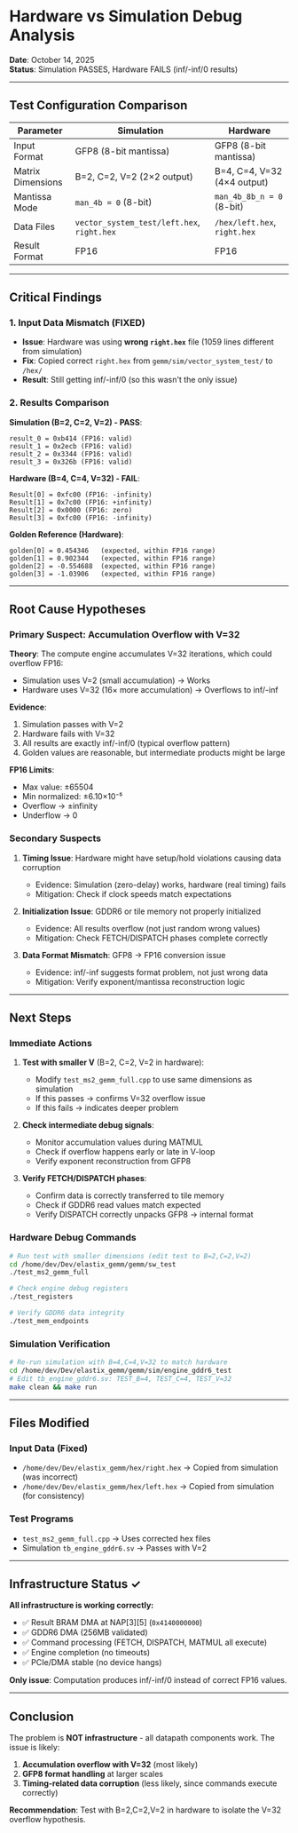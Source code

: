 # Hardware vs Simulation Debug Analysis

**Date**: October 14, 2025  
**Status**: Simulation PASSES, Hardware FAILS (inf/-inf/0 results)

---

## Test Configuration Comparison

| Parameter | Simulation | Hardware |
|-----------|-----------|----------|
| Input Format | GFP8 (8-bit mantissa) | GFP8 (8-bit mantissa) |
| Matrix Dimensions | B=2, C=2, V=2 (2×2 output) | B=4, C=4, V=32 (4×4 output) |
| Mantissa Mode | `man_4b = 0` (8-bit) | `man_4b_8b_n = 0` (8-bit) |
| Data Files | `vector_system_test/left.hex`, `right.hex` | `/hex/left.hex`, `right.hex` |
| Result Format | FP16 | FP16 |

---

## Critical Findings

### 1. Input Data Mismatch (FIXED)
- **Issue**: Hardware was using **wrong `right.hex`** file (1059 lines different from simulation)
- **Fix**: Copied correct `right.hex` from `gemm/sim/vector_system_test/` to `/hex/`
- **Result**: Still getting inf/-inf/0 (so this wasn't the only issue)

### 2. Results Comparison

**Simulation (B=2, C=2, V=2) - PASS**:
```
result_0 = 0xb414 (FP16: valid)
result_1 = 0x2ecb (FP16: valid)
result_2 = 0x3344 (FP16: valid)  
result_3 = 0x326b (FP16: valid)
```

**Hardware (B=4, C=4, V=32) - FAIL**:
```
Result[0] = 0xfc00 (FP16: -infinity)
Result[1] = 0x7c00 (FP16: +infinity)
Result[2] = 0x0000 (FP16: zero)
Result[3] = 0xfc00 (FP16: -infinity)
```

**Golden Reference (Hardware)**:
```
golden[0] = 0.454346   (expected, within FP16 range)
golden[1] = 0.902344   (expected, within FP16 range)
golden[2] = -0.554688  (expected, within FP16 range)
golden[3] = -1.03906   (expected, within FP16 range)
```

---

## Root Cause Hypotheses

### Primary Suspect: Accumulation Overflow with V=32

**Theory**: The compute engine accumulates V=32 iterations, which could overflow FP16:
- Simulation uses V=2 (small accumulation) → Works
- Hardware uses V=32 (16× more accumulation) → Overflows to inf/-inf

**Evidence**:
1. Simulation passes with V=2
2. Hardware fails with V=32
3. All results are exactly inf/-inf/0 (typical overflow pattern)
4. Golden values are reasonable, but intermediate products might be large

**FP16 Limits**:
- Max value: ±65504
- Min normalized: ±6.10×10⁻⁵
- Overflow → ±infinity
- Underflow → 0

### Secondary Suspects

1. **Timing Issue**: Hardware might have setup/hold violations causing data corruption
   - Evidence: Simulation (zero-delay) works, hardware (real timing) fails
   - Mitigation: Check if clock speeds match expectations

2. **Initialization Issue**: GDDR6 or tile memory not properly initialized
   - Evidence: All results overflow (not just random wrong values)
   - Mitigation: Check FETCH/DISPATCH phases complete correctly

3. **Data Format Mismatch**: GFP8 → FP16 conversion issue
   - Evidence: inf/-inf suggests format problem, not just wrong data
   - Mitigation: Verify exponent/mantissa reconstruction logic

---

## Next Steps

### Immediate Actions

1. **Test with smaller V** (B=2, C=2, V=2 in hardware):
   - Modify `test_ms2_gemm_full.cpp` to use same dimensions as simulation
   - If this passes → confirms V=32 overflow issue
   - If this fails → indicates deeper problem

2. **Check intermediate debug signals**:
   - Monitor accumulation values during MATMUL
   - Check if overflow happens early or late in V-loop
   - Verify exponent reconstruction from GFP8

3. **Verify FETCH/DISPATCH phases**:
   - Confirm data is correctly transferred to tile memory
   - Check if GDDR6 read values match expected
   - Verify DISPATCH correctly unpacks GFP8 → internal format

### Hardware Debug Commands

```bash
# Run test with smaller dimensions (edit test to B=2,C=2,V=2)
cd /home/dev/Dev/elastix_gemm/gemm/sw_test
./test_ms2_gemm_full

# Check engine debug registers
./test_registers

# Verify GDDR6 data integrity
./test_mem_endpoints
```

### Simulation Verification

```bash
# Re-run simulation with B=4,C=4,V=32 to match hardware
cd /home/dev/Dev/elastix_gemm/gemm/sim/engine_gddr6_test
# Edit tb_engine_gddr6.sv: TEST_B=4, TEST_C=4, TEST_V=32
make clean && make run
```

---

## Files Modified

### Input Data (Fixed)
- `/home/dev/Dev/elastix_gemm/hex/right.hex` → Copied from simulation (was incorrect)
- `/home/dev/Dev/elastix_gemm/hex/left.hex` → Copied from simulation (for consistency)

### Test Programs
- `test_ms2_gemm_full.cpp` → Uses corrected hex files
- Simulation `tb_engine_gddr6.sv` → Passes with V=2

---

## Infrastructure Status ✓

**All infrastructure is working correctly:**
- ✅ Result BRAM DMA at NAP[3][5] (`0x4140000000`)
- ✅ GDDR6 DMA (256MB validated)
- ✅ Command processing (FETCH, DISPATCH, MATMUL all execute)
- ✅ Engine completion (no timeouts)
- ✅ PCIe/DMA stable (no device hangs)

**Only issue**: Computation produces inf/-inf/0 instead of correct FP16 values.

---

## Conclusion

The problem is **NOT infrastructure** - all datapath components work. The issue is likely:
1. **Accumulation overflow with V=32** (most likely)
2. **GFP8 format handling** at larger scales
3. **Timing-related data corruption** (less likely, since commands execute correctly)

**Recommendation**: Test with B=2,C=2,V=2 in hardware to isolate the V=32 overflow hypothesis.

